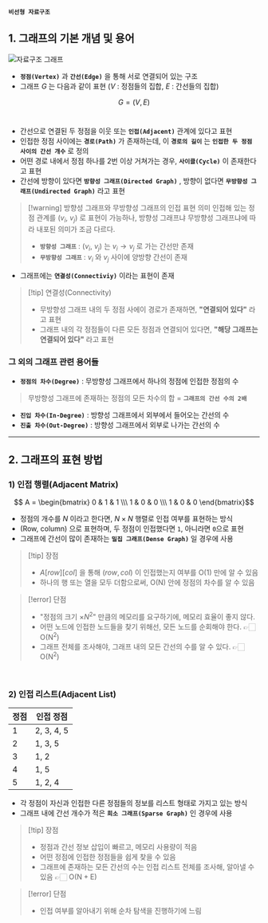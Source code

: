 **`비선형 자료구조`** 


## 1. 그래프의 기본 개념 및 용어

![자료구조 그래프](https://velog.velcdn.com/images%2Felma98%2Fpost%2Fe3da79e4-cde5-47d2-9eda-e15a21b35f7f%2Fgraph.png)

- **`정점(Vertex)`** 과 **`간선(Edge)`** 을 통해 서로 연결되어 있는 구조
- 그래프 $G$ 는 다음과 같이 표현 ($V$ : 정점들의 집합, $E$ : 간선들의 집합)

$$ G = (V, E) $$
<br>

- 간선으로 연결된 두 정점을 이웃 또는 **`인접(Adjacent)`** 관계에 있다고 표현
- 인접한 정점 사이에는 **`경로(Path)`** 가 존재하는데, 이 **`경로의 길이`** 는 **`인접한 두 정점 사이의 간선 개수`** 로 정의
- 어떤 경로 내에서 정점 하나를 2번 이상 거쳐가는 경우, **`사이클(Cycle)`** 이 존재한다고 표현
- 간선에 방향이 있다면 **`방향성 그래프(Directed Graph)`** , 방향이 없다면 **`무방향성 그래프(Undirected Graph)`** 라고 표현
> [!warning] 방향성 그래프와 무방향성 그래프의 인접 표현 의미
> 인접해 있는 정점 관계를 $(v_i, \ v_j)$ 로 표현이 가능하나, 방향성 그래프냐 무방향성 그래프냐에 따라 내포된 의미가 조금 다르다.
> - **`방향성 그래프`** : $(v_i, \ v_j)$ 는 $v_i \rightarrow v_j$ 로 가는 간선만 존재
> - **`무방향성 그래프`** : $v_i$ 와 $v_j$ 사이에 양방향 간선이 존재


- 그래프에는 **`연결성(Connectiviy)`** 이라는 표현이 존재
> [!tip] 연결성(Connectivity)
> - 무방향성 그래프 내의 두 정점 사에이 경로가 존재하면, **"연결되어 있다"** 라고 표현
> - 그래프 내의 각 정점들이 다른 모든 정점과 연결되어 있다면, **"해당 그래프는 연결되어 있다"** 라고 표현

### 그 외의 그래프 관련 용어들
- **`정점의 차수(Degree)`** : 무방향성 그래프에서 하나의 정점에 인접한 정점의 수
> 무방향성 그래프에 존재하는 정점의 모든 차수의 합 = **`그래프의 간선 수의 2배`** 
- **`진입 차수(In-Degree)`** : 방향성 그래프에서 외부에서 들어오는 간선의 수
- **`진출 차수(Out-Degree)`** : 방향성 그래프에서 외부로 나가는 간선의 수

---
## 2. 그래프의 표현 방법

### 1) 인접 행렬(Adjacent Matrix)

$$ A = \begin{bmatrix} 0 & 1 & 1 \\\ 1 & 0 & 0 \\\ 1 & 0 & 0 \end{bmatrix}$$  

- 정점의 개수를 $N$ 이라고 한다면, $N \times N$ 행렬로 인접 여부를 표현하는 방식
- $(\mathrm{Row}, \ \mathrm{column})$ 으로 표현하며, 두 정점이 인접했다면 `1`, 아니라면 `0`으로 표현
- 그래프에 간선이 많이 존재하는 **`밀집 그래프(Dense Graph)`** 일 경우에 사용

> [!tip] 장점
> - $A[row][col]$ 을 통해 $(row, col)$ 이 인접했는지 여부를 $\mathrm{O(1)}$ 만에 알 수 있음
> - 하나의 행 또는 열을 모두 더함으로써, $\mathrm{O(N)}$ 안에 정점의 차수를 알 수 있음

> [!error] 단점
> - "정점의 크기 $\times N^2$" 만큼의 메모리를 요구하기에, 메모리 효율이 좋지 않다.
> - 어떤 노드에 인접한 노드들을 찾기 위해선, 모든 노드를 순회해야 한다. 👉🏻 $\mathrm{O(N^2)}$
> - 그래프 전체를 조사해야, 그래프 내의 모든 간선의 수를 알 수 있다.  👉🏻  $\mathrm{O(N^2)}$

<br>

### 2) 인접 리스트(Adjacent List)

| 정점 | 인접 정점   |
| ---- | ---------- |
| 1    | 2, 3, 4, 5 |
| 2    | 1, 3, 5    |
| 3    | 1, 2       |
| 4    | 1, 5       |
| 5    |1, 2, 4     |

- 각 정점이 자신과 인접한 다른 정점들의 정보를 리스트 형태로 가지고 있는 방식
- 그래프 내에 간선 개수가 적은 **`희소 그래프(Sparse Graph)`** 인 경우에 사용

> [!tip] 장점
> - 정점과 간선 정보 삽입이 빠르고, 메모리 사용량이 적음
> - 어떤 정점에 인접한 정점들을 쉽게 찾을 수 있음
> - 그래프에 존재하는 모든 간선의 수는 인접 리스트 전체를 조사해, 알아낼 수 있음 👉🏻 $\mathrm{O(N + E)}$

> [!error] 단점
> - 인접 여부를 알아내기 위해 순차 탐색을 진행하기에 느림
